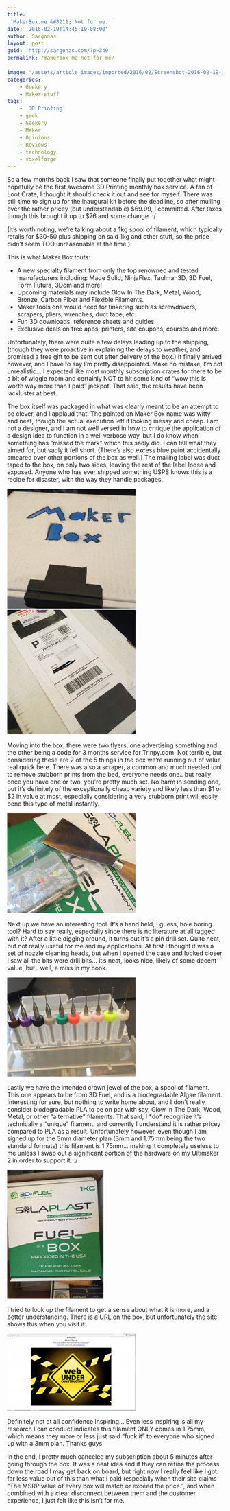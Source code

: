 ```yaml
---
title:
 'MakerBox.me &#8211; Not for me.'
date: '2016-02-19T14:45:19-08:00'
author: Sargonas
layout: post
guid: 'http://sargonas.com/?p=349'
permalink: /makerbox-me-not-for-me/

image: '/assets/article_images/imported/2016/02/Screenshot-2016-02-19-14.32.48-825x510.png'
categories:
    - Geekery
    - Maker-stuff
tags:
    - '3D Printing'
    - geek
    - Geekery
    - Maker
    - Opinions
    - Reviews
    - technology
    - voxelforge
---
```


So a few months back I saw that someone finally put together what might hopefully be the first awesome 3D Printing monthly box service. A fan of Loot Crate, I thought it should check it out and see for myself. There was still time to sign up for the inaugural kit before the deadline, so after mulling over the rather pricey (but understandable) $69.99, I committed. After taxes though this brought it up to $76 and some change. :/

(It’s worth noting, we’re talking about a 1kg spool of filament, which typically retails for $30-50 plus shipping on said 1kg and other stuff, so the price didn’t seem TOO unreasonable at the time.)

This is what Maker Box touts:

- A new specialty filament from only the top renowned and tested manufacturers including: Made <wbr></wbr>Solid, NinjaFlex, Taulman3D, <wbr></wbr>3D Fuel, Form Futura, 3Dom and more!
- Upcoming materials may include Glow In The Dark, Metal, Wood, Bronze, Carbon Fiber and Flexible Filaments.
- <span class="il">Maker</span> tools one would need for tinkering such as screwdrivers, scrapers, pliers, wrenches, duct tape, etc.
- Fun 3D downloads, reference sheets and guides.
- Exclusive deals on free apps, printers, site coupons, courses and more.

Unfortunately, there were quite a few delays leading up to the shipping, (though they were proactive in explaining the delays to weather, and promised a free gift to be sent out after delivery of the box.) It finally arrived however, and I have to say I’m pretty disappointed. Make no mistake, I’m not unrealistic… I expected like most monthly subscription crates for there to be a bit of wiggle room and certainly NOT to hit some kind of “wow this is worth way more than I paid” jackpot. That said, the results have been lackluster at best.

The box itself was packaged in what was clearly meant to be an attempt to be clever, and I applaud that. The painted on Maker Box name was witty and neat, though the actual execution left it looking messy and cheap. I am not a designer, and I am not well versed in how to critique the application of a design idea to function in a well verbose way, but I do know when something has “missed the mark” which this sadly did. I can tell what they aimed for, but sadly it fell short. (There’s also excess blue paint accidentally smeared over other portions of the box as well.) The mailing label was duct taped to the box, on only two sides, leaving the rest of the label loose and exposed. Anyone who has ever shipped something USPS knows this is a recipe for disaster, with the way they handle packages.

[![2016-02-19 13.49.39](/assets/article_images/imported/2016/02/2016-02-19-13.49.39-e1455921573440-300x279.jpg)](http://sargonas.com/assets/article_images/imported/2016/02/2016-02-19-13.49.39.jpg) [![](/assets/article_images/imported/2016/02/2016-02-19-13.49.46-1-300x290.jpg)](/assets/article_images/imported/2016/02/2016-02-19-13.49.46-1.jpg)

Moving into the box, there were two flyers, one advertising something and the other being a code for 3 months service for Trinpy.com. Not terrible, but considering these are 2 of the 5 things in the box we’re running out of value real quick here. There was also a scraper, a common and much needed tool to remove stubborn prints from the bed, everyone needs one.. but really once you have one or two, you’re pretty much set. No harm in sending one, but it’s definitely of the exceptionally cheap variety and likely less than $1 or $2 in value at most, especially considering a very stubborn print will easily bend this type of metal instantly.

[![2016-02-19 14.30.16](/assets/article_images/imported/2016/02/2016-02-19-14.30.16-e1455921758826-300x233.jpg)](http://sargonas.com/assets/article_images/imported/2016/02/2016-02-19-14.30.16.jpg)

Next up we have an interesting tool. It’s a hand held, I guess, hole boring tool? Hard to say really, especially since there is no literature at all tagged with it? After a little digging around, it turns out it’s a pin drill set. Quite neat, but not really useful for me and my applications. At first I thought it was a set of nozzle cleaning heads, but when I opened the case and looked closer I saw all the bits were drill bits… it’s neat, looks nice, likely of some decent value, but.. well, a miss in my book.

[![2016-02-19 14.30.58](/assets/article_images/imported/2016/02/2016-02-19-14.30.58-e1455921630837-300x231.jpg)](http://sargonas.com/assets/article_images/imported/2016/02/2016-02-19-14.30.58.jpg)

Lastly we have the intended crown jewel of the box, a spool of filament. This one appears to be from 3D Fuel, and is a biodegradable Algae filament. Interesting for sure, but nothing to write home about, and I don’t really consider biodegradable PLA to be on par with say, Glow In The Dark, Wood, Metal, or other “alternative” filaments. That said, I \*do\* recognize it’s technically a “unique” filament, and currently I understand it is rather pricey compared to PLA as a result. Unfortunately however, even though I am signed up for the 3mm diameter plan (3mm and 1.75mm being the two standard formats) this filament is 1.75mm… making it completely useless to me unless I swap out a significant portion of the hardware on my Ultimaker 2 in order to support it. :/

[![2016-02-19 14.30.24](/assets/article_images/imported/2016/02/2016-02-19-14.30.24-225x300.jpg)](/assets/article_images/imported/2016/02/2016-02-19-14.30.24.jpg)

I tried to look up the filament to get a sense about what it is more, and a better understanding. There is a URL on the box, but unfortunately the site shows this when you visit it:

[![Screenshot 2016-02-19 14.25.41](/assets/article_images/imported/2016/02/Screenshot-2016-02-19-14.25.41-300x179.png)](/assets/article_images/imported/2016/02/Screenshot-2016-02-19-14.25.41.png)

Definitely not at all confidence inspiring… Even less inspiring is all my research I can conduct indicates this filament ONLY comes in 1.75mm, which means they more or less just said “fuck it” to everyone who signed up with a 3mm plan. Thanks guys.

In the end, I pretty much canceled my subscription about 5 minutes after going through the box. It was a neat idea and if they can refine the process down the road I may get back on board, but right now I really feel like I got far less value out of this than what I paid (especially when their site claims “The MSRP value of every box will match or exceed the price.”, and when combined with a clear disconnect between them and the customer experience, I just felt like this isn’t for me.